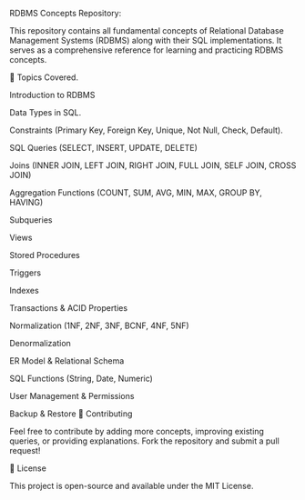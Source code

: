 RDBMS Concepts Repository:

This repository contains all fundamental concepts of Relational Database Management Systems (RDBMS) along with their SQL implementations. It serves as a comprehensive reference for learning and practicing RDBMS concepts.

📌 Topics Covered.

Introduction to RDBMS

Data Types in SQL.

Constraints (Primary Key, Foreign Key, Unique, Not Null, Check, Default).

SQL Queries (SELECT, INSERT, UPDATE, DELETE)

Joins (INNER JOIN, LEFT JOIN, RIGHT JOIN, FULL JOIN, SELF JOIN, CROSS JOIN)

Aggregation Functions (COUNT, SUM, AVG, MIN, MAX, GROUP BY, HAVING)

Subqueries

Views

Stored Procedures

Triggers

Indexes

Transactions & ACID Properties

Normalization (1NF, 2NF, 3NF, BCNF, 4NF, 5NF)

Denormalization

ER Model & Relational Schema

SQL Functions (String, Date, Numeric)

User Management & Permissions

Backup & Restore
🌟 Contributing

Feel free to contribute by adding more concepts, improving existing queries, or providing explanations. Fork the repository and submit a pull request!

📜 License

This project is open-source and available under the MIT License.
